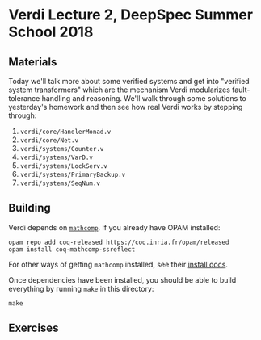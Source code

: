 # Verdi Lecture 2, DeepSpec Summer School 2018


## Materials

Today we'll talk more about some verified systems and get into
"verified system transformers" which are the mechanism Verdi
modularizes fault-tolerance handling and reasoning.  We'll
walk through some solutions to yesterday's homework and then
see how real Verdi works by stepping through:

1. `verdi/core/HandlerMonad.v`
2. `verdi/core/Net.v`
3. `verdi/systems/Counter.v`
4. `verdi/systems/VarD.v`
5. `verdi/systems/LockServ.v`
6. `verdi/systems/PrimaryBackup.v`
7. `verdi/systems/SeqNum.v`


## Building

Verdi depends on [`mathcomp`](https://github.com/math-comp/math-comp). 
If you already have OPAM installed:

```
opam repo add coq-released https://coq.inria.fr/opam/released
opam install coq-mathcomp-ssreflect
```

For other ways of getting `mathcomp` installed, see their [install
docs](https://github.com/math-comp/math-comp/blob/master/INSTALL.md).

Once dependencies have been installed, you should be able to build
everything by running `make` in this directory:

```
make
```


## Exercises



